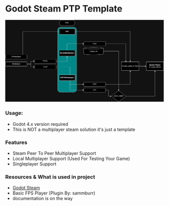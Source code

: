 # Godot Steam PTP Template
![Diagram](./SteamLocalSingleplayerSolution.drawio.png)

### Usage:
* Godot 4.x version required
* This is NOT a multiplayer steam solution it's just a template

### Features
* Steam Peer To Peer Multiplayer Support
* Local Multiplayer Support (Used For Testing Your Game)
* Singleplayer Support

### Resources & What is used in project
* [Godot Steam](https://godotsteam.com)
* Basic FPS Player (Plugin By: sammburr)
* documentation is on the way

